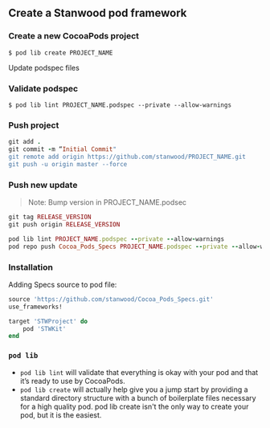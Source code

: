 

## Create a Stanwood pod framework

### Create a new CocoaPods project
`$ pod lib create PROJECT_NAME`


Update podspec files

### Validate podspec
`$ pod lib lint PROJECT_NAME.podspec --private --allow-warnings`

### Push project
```ruby
git add .
git commit -m “Initial Commit"
git remote add origin https://github.com/stanwood/PROJECT_NAME.git
git push -u origin master --force
```

### Push new update

> Note: Bump version in PROJECT_NAME.podsec

```ruby
git tag RELEASE_VERSION
git push origin RELEASE_VERSION

pod lib lint PROJECT_NAME.podspec --private --allow-warnings
pod repo push Cocoa_Pods_Specs PROJECT_NAME.podspec --private --allow-warnings
```


### Installation

Adding Specs source to pod file:

```ruby
source 'https://github.com/stanwood/Cocoa_Pods_Specs.git'
use_frameworks!

target 'STWProject' do
    pod 'STWKit'
end
```

### `pod lib`

- `pod lib lint` will validate that everything is okay with your pod and that it’s ready to use by CocoaPods.
- `pod lib create` will actually help give you a jump start by providing a standard directory structure with a bunch of boilerplate files necessary for a high quality pod. pod lib create isn't the only way to create your pod, but it is the easiest.

